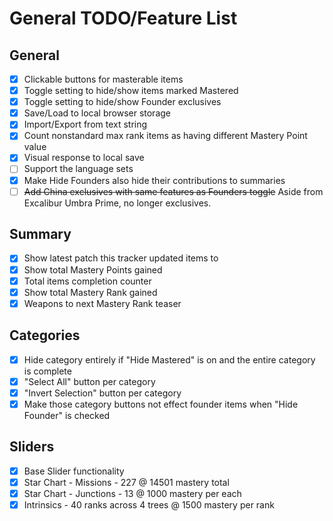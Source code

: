 # General TODO/Feature List

## General

-   [x] Clickable buttons for masterable items
-   [x] Toggle setting to hide/show items marked Mastered
-   [x] Toggle setting to hide/show Founder exclusives
-   [x] Save/Load to local browser storage
-   [x] Import/Export from text string
-   [x] Count nonstandard max rank items as having different Mastery Point value
-   [x] Visual response to local save
-   [ ] Support the language sets
-   [x] Make Hide Founders also hide their contributions to summaries
-   [ ] ~~Add China exclusives with same features as Founders toggle~~ Aside from Excalibur Umbra Prime, no longer exclusives.

## Summary

-   [x] Show latest patch this tracker updated items to
-   [x] Show total Mastery Points gained
-   [x] Total items completion counter
-   [x] Show total Mastery Rank gained
-   [x] Weapons to next Mastery Rank teaser

## Categories

-   [x] Hide category entirely if "Hide Mastered" is on and the entire category is complete
-   [x] "Select All" button per category
-   [x] "Invert Selection" button per category
-   [x] Make those category buttons not effect founder items when "Hide Founder" is checked

## Sliders

-   [x] Base Slider functionality
-   [x] Star Chart - Missions - 227 @ 14501 mastery total
-   [x] Star Chart - Junctions - 13 @ 1000 mastery per each
-   [x] Intrinsics - 40 ranks across 4 trees @ 1500 mastery per rank